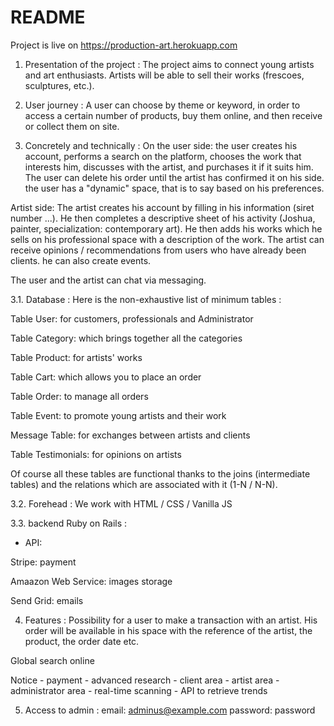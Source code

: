 # README

Project is live on https://production-art.herokuapp.com

1. Presentation of the project :
The project aims to connect young artists and art enthusiasts. Artists will be able to sell their works (frescoes, sculptures, etc.).

2. User journey :
A user can choose by theme or keyword, in order to access a certain number of products, buy them online, and then receive or collect them on site.

3. Concretely and technically :
On the user side: the user creates his account, performs a search on the platform, chooses the work that interests him, discusses with the artist, and purchases it if it suits him. The user can delete his order until the artist has confirmed it on his side. the user has a "dynamic" space, that is to say based on his preferences.

Artist side: The artist creates his account by filling in his information (siret number ...). He then completes a descriptive sheet of his activity (Joshua, painter, specialization: contemporary art). He then adds his works which he sells on his professional space with a description of the work. The artist can receive opinions / recommendations from users who have already been clients. he can also create events.

The user and the artist can chat via messaging.

3.1. Database :
Here is the non-exhaustive list of minimum tables :

Table User: for customers, professionals and Administrator

Table Category: which brings together all the categories

Table Product: for artists' works

Table Cart: which allows you to place an order

Table Order: to manage all orders

Table Event: to promote young artists and their work

Message Table: for exchanges between artists and clients

Table Testimonials: for opinions on artists

Of course all these tables are functional thanks to the joins (intermediate tables) and the relations which are associated with it (1-N / N-N).

3.2. Forehead :
We work with HTML / CSS / Vanilla JS

3.3. backend Ruby on Rails : 
* API:

Stripe: payment

Amaazon Web Service: images storage

Send Grid: emails

4. Features :
Possibility for a user to make a transaction with an artist. His order will be available in his space with the reference of the artist, the product, the order date etc.

Global search online

Notice - payment - advanced research - client area - artist area - administrator area - real-time scanning - API to retrieve trends

5. Access to admin :
email: adminus@example.com
password: password
